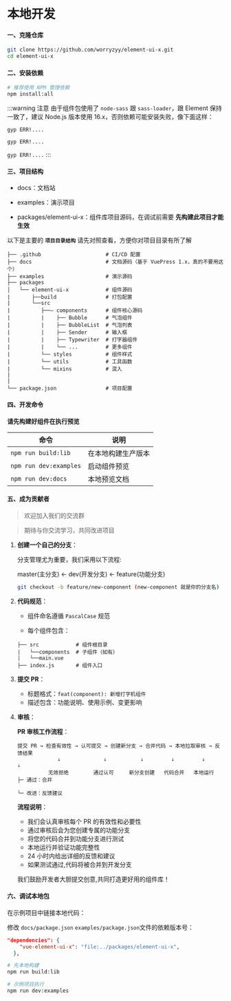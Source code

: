 # 本地开发

#### **一、克隆仓库**

```bash
git clone https://github.com/worryzyy/element-ui-x.git
cd element-ui-x
```

#### **二、安装依赖**

```bash
# 推荐使用 NPM 管理依赖
npm install:all
```

:::warning 注意
由于组件包使用了 `node-sass` 跟 `sass-loader`，跟 Element 保持一致了，建议 Node.js 版本使用 16.x，否则依赖可能安装失败，像下面这样：

`gyp ERR!....`

`gyp ERR!....`

`gyp ERR!....`
:::

#### **三、项目结构**

- docs：文档站

- examples：演示项目

- packages/element-ui-x：组件库项目源码，在调试前需要 **先构建此项目才能生效**

以下是主要的 **`项目目录结构`** 请先对照查看，方便你对项目目录有所了解

```plaintext
├── .github                     # CI/CD 配置
├── docs                        # 文档源码（基于 VuePress 1.x，真的不要用这个）
├── examples                    # 演示源码
├── packages
│   └── element-ui-x            # 组件源码
|       ├──build                # 打包配置
|       └──src
|          ├──— components      # 组件核心源码
|          |    ├── Bubble      # 气泡组件
|          |    ├── BubbleList  # 气泡列表
|          |    ├── Sender      # 输入框
|          |    ├── Typewriter  # 打字器组件
|          |    └── ...         # 更多组件
|          └── styles           # 组件样式
|          └── utils            # 工具函数
|          └── mixins           # 混入
|
|
└── package.json                # 项目配置
```

#### **四、开发命令**

**请先构建好组件在执行预览**

| 命令                   | 说明               |
| ---------------------- | ------------------ |
| `npm run build:lib`    | 在本地构建生产版本 |
| `npm run dev:examples` | 启动组件预览       |
| `npm run dev:docs`     | 本地预览文档       |

#### **五、成为贡献者**

> 欢迎加入我们的交流群

> 期待与你交流学习，共同改进项目

1. **创建一个自己的分支**：

   分支管理尤为重要，我们采用以下流程:

   master(主分支) ← dev(开发分支) ← feature(功能分支)

   ```bash
   git checkout -b feature/new-component (new-component 就是你的分支名)
   ```

2. **代码规范**：

   - 组件命名遵循 `PascalCase` 规范

   - 每个组件包含：

   ```plaintext
   ├── src            # 组件根目录
   |   └──components  # 子组件（如有）
   |   └──main.vue
   ├── index.js       # 组件入口
   ```

3. **提交 PR**：

   - 标题格式：`feat(component): 新增打字机组件`
   - 描述包含：功能说明、使用示例、变更影响

4. **审核**：

   **PR 审核工作流程**：

   ```
   提交 PR → 检查有效性 → 认可提交 → 创建新分支 → 合并代码 → 本地拉取审核 → 反馈结果
                ↓              ↓           ↓         ↓         ↓           ↓
             无效拒绝        通过认可     新分支创建   代码合并   本地运行    ├─ 通过：合并
                                                                      └─ 改进：反馈建议
   ```

   **流程说明**：

   - 我们会认真审核每个 PR 的有效性和必要性
   - 通过审核后会为您创建专属的功能分支
   - 将您的代码合并到功能分支进行测试
   - 本地运行并验证功能完整性
   - 24 小时内给出详细的反馈和建议
   - 如果测试通过,代码将被合并到开发分支

   我们鼓励开发者大胆提交创意,共同打造更好用的组件库！

#### **六、调试本地包**

在示例项目中链接本地代码：

修改 `docs/package.json` `examples/package.json`文件的依赖版本号：

```json
"dependencies": {
    "vue-element-ui-x": "file:../packages/element-ui-x",
  },
```

```bash
# 先本地构建
npm run build:lib

# 示例项目执行
npm run dev:examples
```
